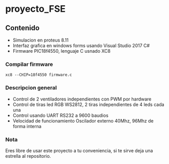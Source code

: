 # proyecto_FSE
## Contenido
* Simulacion en proteus 8.11
* Interfaz grafica en windows forms usando Visual Studio 2017 C#
* Firmware PIC18f4550, lenguaje C usnado XC8
### Compilar firmware
```
xc8 --CHIP=18f4550 firmware.c
```
### Descripcion general
* Control de 2 ventiladores independientes con PWM por hardware
* Control de tiras led RGB WS2812, 2 tiras independientes de 4 leds cada una 
* Control usando UART RS232 a 9600 baudios
* Velocidad de funcionamiento Oscilador externo 40Mhz, 96Mhz de forma interna

### Nota
Eres libre de usar este proyecto a tu conveniencia, si te sirve deja una estrella al repositorio.